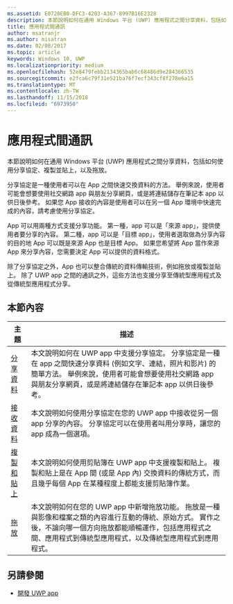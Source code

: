 ```yaml
---
ms.assetid: E0728EB0-DFC3-4203-A367-8997B16E2328
description: 本節說明如何在通用 Windows 平台 (UWP) 應用程式之間分享資料，包括如何使用分享協定、複製並貼上，以及拖放。
title: 應用程式間通訊
author: msatranjr
ms.author: misatran
ms.date: 02/08/2017
ms.topic: article
keywords: Windows 10, UWP
ms.localizationpriority: medium
ms.openlocfilehash: 52e8479febb2134365bab6c68486d9e284366535
ms.sourcegitcommit: e2fca6c79f31e521ba76f7ecf343cf8f278e6a15
ms.translationtype: MT
ms.contentlocale: zh-TW
ms.lasthandoff: 11/15/2018
ms.locfileid: "6973950"
---
```

# <a name="app-to-app-communication"></a>應用程式間通訊


本節說明如何在通用 Windows 平台 (UWP) 應用程式之間分享資料，包括如何使用分享協定、複製並貼上，以及拖放。

分享協定是一種使用者可以在 App 之間快速交換資料的方法。 舉例來說，使用者可能會想要使用社交網路 app 與朋友分享網頁，或是將連結儲存在筆記本 app 以供日後參考。 如果您 App 接收的內容是使用者可以在另一個 App 環境中快速完成的內容，請考慮使用分享協定。

App 可以用兩種方式支援分享功能。 第一種，app 可以是「來源 app」，提供使用者要分享的內容。 第二種，app 可以是「目標 app」，使用者選取做為分享內容的目的地 App 可以既是來源 App 也是目標 App。 如果您希望將 App 當作來源 App 來分享內容，您需要決定 App 可以提供的資料格式。

除了分享協定之外，App 也可以整合傳統的資料傳輸技術，例如拖放或複製並貼上。 除了 UWP app 之間的通訊之外，這些方法也支援分享至傳統型應用程式及從傳統型應用程式分享。



## <a name="in-this-section"></a>本節內容

| 主題 | 描述 |
|-------|-------------|
| [分享資料](share-data.md) | 本文說明如何在 UWP app 中支援分享協定。 分享協定是一種在 app 之間快速分享資料 (例如文字、連結，照片和影片) 的簡單方法。 舉例來說，使用者可能會想要使用社交網路 app 與朋友分享網頁，或是將連結儲存在筆記本 app 以供日後參考。 |
| [接收資料](receive-data.md) | 本文說明如何使用分享協定在您的 UWP app 中接收從另一個 app 分享的內容。 分享協定可以在使用者叫用分享時，讓您的 app 成為一個選項。 |
| [複製和貼上](copy-and-paste.md) | 本文說明如何使用剪貼簿在 UWP app 中支援複製和貼上。 複製和貼上是在 App 間 (或是 App 內) 交換資料的傳統方式，而且幾乎每個 App 在某種程度上都能支援剪貼簿作業。 |
| [拖放](../design/input/drag-and-drop.md) | 本文說明如何在您的 UWP app 中新增拖放功能。 拖放是一種與影像和檔案之類的內容進行互動的傳統、原始方式。 實作之後，不論向哪一個方向拖放都能順暢運作，包括應用程式之間、應用程式到傳統型應用程式，以及傳統型應用程式到應用程式。 |

## <a name="see-also"></a>另請參閱
- [開發 UWP app](https://developer.microsoft.com/windows/develop)

